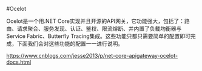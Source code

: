﻿#Ocelot

Ocelot是一个用.NET Core实现并且开源的API网关，它功能强大，包括了：路由、请求聚合、服务发现、认证、鉴权、限流熔断、并内置了负载均衡器与Service Fabric、Butterfly Tracing集成。这些功能只都只需要简单的配置即可完成，下面我们会对这些功能的配置一一进行说明。

https://www.cnblogs.com/jesse2013/p/net-core-apigateway-ocelot-docs.html